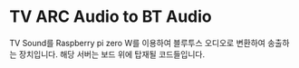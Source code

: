 # TV ARC Audio to BT Audio

TV Sound를 Raspberry pi zero W를 이용하여 블루투스 오디오로 변환하여 송출하는 장치입니다. 해당 서버는 보드 위에 탑재될 코드들입니다.